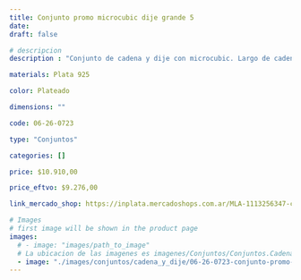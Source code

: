 ```yaml
---
title: Conjunto promo microcubic dije grande 5
date: 
draft: false

# descripcion
description : "Conjunto de cadena y dije con microcubic. Largo de cadena 40, 45 o 50 cm a elección"

materials: Plata 925

color: Plateado

dimensions: ""

code: 06-26-0723

type: "Conjuntos"

categories: []

price: $10.910,00

price_eftvo: $9.276,00

link_mercado_shop: https://inplata.mercadoshops.com.ar/MLA-1113256347-conjunto-promo-microcubic-dije-grande-5-_JM

# Images
# first image will be shown in the product page
images:
  # - image: "images/path_to_image"
  # La ubicacion de las imagenes es imagenes/Conjuntos/Conjuntos.Cadena y Dije/06-26-0723-conjunto-promo-microcubic-dije-grande-5
  - image: "./images/conjuntos/cadena_y_dije/06-26-0723-conjunto-promo-microcubic-dije-grande-5.jpg"
---
```

